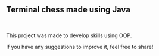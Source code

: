 <h2>Terminal chess made using Java</h2> 
<br>

<div>
  <p> This project was made to develop skills using OOP.</p>
  <p>If you have any suggestions to improve it, feel free to share!</p>
</div>



